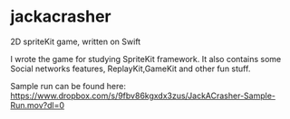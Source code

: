# jackacrasher
2D spriteKit game, written on Swift

I wrote the game for studying SpriteKit framework. 
It also contains some Social networks features, ReplayKit,GameKit and other fun stuff.

Sample run can be found here:
https://www.dropbox.com/s/9fbv86kgxdx3zus/JackACrasher-Sample-Run.mov?dl=0
